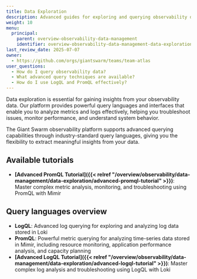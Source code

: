 ```yaml
---
title: Data Exploration
description: Advanced guides for exploring and querying observability data using PromQL in the Giant Swarm Observability platform.
weight: 10
menu:
  principal:
    parent: overview-observability-data-management
    identifier: overview-observability-data-management-data-exploration
last_review_date: 2025-07-07
owner:
  - https://github.com/orgs/giantswarm/teams/team-atlas
user_questions:
  - How do I query observability data?
  - What advanced query techniques are available?
  - How do I use LogQL and PromQL effectively?
---
```


Data exploration is essential for gaining insights from your observability data. Our platform provides powerful query languages and interfaces that enable you to analyze metrics and logs effectively, helping you troubleshoot issues, monitor performance, and understand system behavior.

The Giant Swarm observability platform supports advanced querying capabilities through industry-standard query languages, giving you the flexibility to extract meaningful insights from your data.

## Available tutorials

- **[Advanced PromQL Tutorial]({{< relref "/overview/observability/data-management/data-exploration/advanced-promql-tutorial" >}})**: Master complex metric analysis, monitoring, and troubleshooting using PromQL with Mimir

## Query languages overview

- **LogQL**: Advanced log querying for exploring and analyzing log data stored in Loki
- **PromQL**: Powerful metric querying for analyzing time-series data stored in Mimir, including resource monitoring, application performance analysis, and capacity planning
- **[Advanced LogQL Tutorial]({{< relref "/overview/observability/data-management/data-exploration/advanced-logql-tutorial" >}})**: Master complex log analysis and troubleshooting using LogQL with Loki
